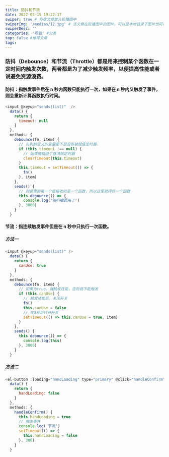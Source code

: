 ```yaml
---
title: 防抖和节流
date: 2022-03-15 19:22:17
swiper: true # 将改文章放入轮播图中
swiperImg: '/medias/12.jpg' # 该文章在轮播图中的图片，可以是本地目录下图片也可以是http://xxx图片
swiperDesc: ''
categories: '项目' #分类
top: false #推荐文章
tags:
---
```


### 防抖（Debounce）和节流（Throttle）都是用来控制某个函数在一定时间内触发次数，两者都是为了减少触发频率，以便提高性能或者说避免资源浪费。

#### 防抖：指触发事件后在 n 秒内函数只能执行一次，如果在 n 秒内又触发了事件，则会重新计算函数执行时间。

```js
<input @keyup="sends(list)"  />
  data() {
    return {
      timeout: null
    }
  },
  methods: {
    debounce(fn, item) {
      // 先判断定义的变量是不是没有被赋值定时器，
      if (this.timeout !== null) {
        // 如果被赋值了就清除定时器
        clearTimeout(this.timeout)
      }
      this.timeout = setTimeout(() => {
        fn()
      }, item)
    },
    sends() {
      // 封装里面第一个值接收的是一个函数，所以这里就得传一个函数
      this.debounce(() => {
        console.log('防抖被调用了')
      }, 3000)
    }
  }
```

#### 节流：指连续触发事件但是在 n 秒中只执行一次函数。

##### 方法一

```js
<input @keyup="sends(list)" />
  data() {
    return {
      canUse: true
    }
  },
  methods: {
    debounce(fn, item) {
      // 如果为true，就触发技能，否则就不能触发
      if (this.canUse) {
        // 触发技能后，关闭开关
        fn()
        this.canUse = false
        // 在3秒后打开开关
        setTimeout(() => this.canUse = true, item)
      }
    },
    sends() {
      this.debounce(() => {
        console.log(this)
      }, 3000)
    }
  }
```

##### 方法二

```js
<el-button :loading="handLoading" type="primary" @click="handleConfirm" >确定</el-button>
  data() {
    return {
      handLoading: false
    }
  },
  methods: {
    handleConfirm() {
      this.handLoading = true
      // 触发事件
      console.log('节流')
      setTimeout(() => {
        this.handLoading = false
      }, 300)
    }
  }
```

